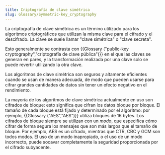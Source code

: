 ```yaml
---
title: Criptografía de clave simétrica
slug: Glossary/Symmetric-key_cryptography
---
```


La criptografía de clave simétrica es un término utilizado para los algoritmos criptográficos que utilizan la misma clave para el cifrado y el descifrado. La clave se suele llamar "clave simétrica" o "clave secreta".

Esto generalmente se contrasta con {{Glossary ("public-key cryptography","criptografía de clave pública")}} en el que las claves se generan en pares, y la transformación realizada por una clave solo se puede revertir utilizando la otra clave.

Los algoritmos de clave simétrica son seguros y altamente eficientes cuando se usan de manera adecuada, de modo que pueden usarse para cifrar grandes cantidades de datos sin tener un efecto negativo en el rendimiento.

La mayoría de los algoritmos de clave simétrica actualmente en uso son cifrados de bloque: esto significa que cifran los datos bloque por bloque. El tamaño de cada bloque está fijado y determinado por el algoritmo: por ejemplo, {{Glossary ("AES","AES")}} utiliza bloques de 16 bytes. Los cifrados de bloque siempre se utilizan con un _modo_, que especifica cómo cifrar de forma segura los mensajes que son más largos que el tamaño de bloque. Por ejemplo, AES es un cifrado, mientras que CTR, CBC y GCM son todos modos. El uso de un modo inapropiado, o el uso de un modo incorrecto, puede socavar completamente la seguridad proporcionada por el cifrado subyacente.
